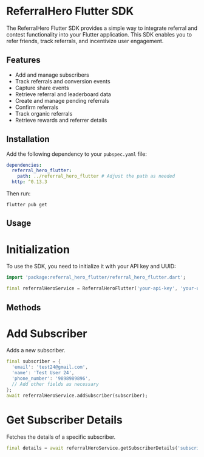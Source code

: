# ReferralHero Flutter SDK

The ReferralHero Flutter SDK provides a simple way to integrate referral and contest functionality into your Flutter application. This SDK enables you to refer friends, track referrals, and incentivize user engagement.

## Features

- Add and manage subscribers
- Track referrals and conversion events
- Capture share events
- Retrieve referral and leaderboard data
- Create and manage pending referrals
- Confirm referrals
- Track organic referrals
- Retrieve rewards and referrer details

## Installation

Add the following dependency to your `pubspec.yaml` file:

```yaml
dependencies:
  referral_hero_flutter:
    path: ../referral_hero_flutter # Adjust the path as needed
  http: ^0.13.3
```

Then run:
```shell
flutter pub get
```

## Usage 

# Initialization 

To use the SDK, you need to initialize it with your API key and UUID:

```dart
import 'package:referral_hero_flutter/referral_hero_flutter.dart';

final referralHeroService = ReferralHeroFlutter('your-api-key', 'your-uuid');
```

## Methods

# Add Subscriber

Adds a new subscriber.

```dart
final subscriber = {
  'email': 'test24@gmail.com',
  'name': 'Test User 24',
  'phone_number': '9898989896',
  // Add other fields as necessary
};
await referralHeroService.addSubscriber(subscriber);
```

# Get Subscriber Details

Fetches the details of a specific subscriber.

```dart
final details = await referralHeroService.getSubscriberDetails('subscriberId');
```

